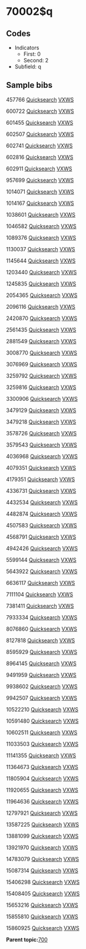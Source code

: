 # 70002$q

## Codes

-   Indicators
    -   First: 0
    -   Second: 2
-   Subfield: q

## Sample bibs

457766 [Quicksearch](https://search.library.yale.edu/catalog/457766) [VXWS](http://prodorbis.library.yale.edu:7014/vxws/GetHoldingsService?bibId=457766)

600722 [Quicksearch](https://search.library.yale.edu/catalog/600722) [VXWS](http://prodorbis.library.yale.edu:7014/vxws/GetHoldingsService?bibId=600722)

601455 [Quicksearch](https://search.library.yale.edu/catalog/601455) [VXWS](http://prodorbis.library.yale.edu:7014/vxws/GetHoldingsService?bibId=601455)

602507 [Quicksearch](https://search.library.yale.edu/catalog/602507) [VXWS](http://prodorbis.library.yale.edu:7014/vxws/GetHoldingsService?bibId=602507)

602741 [Quicksearch](https://search.library.yale.edu/catalog/602741) [VXWS](http://prodorbis.library.yale.edu:7014/vxws/GetHoldingsService?bibId=602741)

602816 [Quicksearch](https://search.library.yale.edu/catalog/602816) [VXWS](http://prodorbis.library.yale.edu:7014/vxws/GetHoldingsService?bibId=602816)

602911 [Quicksearch](https://search.library.yale.edu/catalog/602911) [VXWS](http://prodorbis.library.yale.edu:7014/vxws/GetHoldingsService?bibId=602911)

957699 [Quicksearch](https://search.library.yale.edu/catalog/957699) [VXWS](http://prodorbis.library.yale.edu:7014/vxws/GetHoldingsService?bibId=957699)

1014071 [Quicksearch](https://search.library.yale.edu/catalog/1014071) [VXWS](http://prodorbis.library.yale.edu:7014/vxws/GetHoldingsService?bibId=1014071)

1014167 [Quicksearch](https://search.library.yale.edu/catalog/1014167) [VXWS](http://prodorbis.library.yale.edu:7014/vxws/GetHoldingsService?bibId=1014167)

1038601 [Quicksearch](https://search.library.yale.edu/catalog/1038601) [VXWS](http://prodorbis.library.yale.edu:7014/vxws/GetHoldingsService?bibId=1038601)

1046582 [Quicksearch](https://search.library.yale.edu/catalog/1046582) [VXWS](http://prodorbis.library.yale.edu:7014/vxws/GetHoldingsService?bibId=1046582)

1089376 [Quicksearch](https://search.library.yale.edu/catalog/1089376) [VXWS](http://prodorbis.library.yale.edu:7014/vxws/GetHoldingsService?bibId=1089376)

1130037 [Quicksearch](https://search.library.yale.edu/catalog/1130037) [VXWS](http://prodorbis.library.yale.edu:7014/vxws/GetHoldingsService?bibId=1130037)

1145644 [Quicksearch](https://search.library.yale.edu/catalog/1145644) [VXWS](http://prodorbis.library.yale.edu:7014/vxws/GetHoldingsService?bibId=1145644)

1203440 [Quicksearch](https://search.library.yale.edu/catalog/1203440) [VXWS](http://prodorbis.library.yale.edu:7014/vxws/GetHoldingsService?bibId=1203440)

1245835 [Quicksearch](https://search.library.yale.edu/catalog/1245835) [VXWS](http://prodorbis.library.yale.edu:7014/vxws/GetHoldingsService?bibId=1245835)

2054365 [Quicksearch](https://search.library.yale.edu/catalog/2054365) [VXWS](http://prodorbis.library.yale.edu:7014/vxws/GetHoldingsService?bibId=2054365)

2096116 [Quicksearch](https://search.library.yale.edu/catalog/2096116) [VXWS](http://prodorbis.library.yale.edu:7014/vxws/GetHoldingsService?bibId=2096116)

2420870 [Quicksearch](https://search.library.yale.edu/catalog/2420870) [VXWS](http://prodorbis.library.yale.edu:7014/vxws/GetHoldingsService?bibId=2420870)

2561435 [Quicksearch](https://search.library.yale.edu/catalog/2561435) [VXWS](http://prodorbis.library.yale.edu:7014/vxws/GetHoldingsService?bibId=2561435)

2881549 [Quicksearch](https://search.library.yale.edu/catalog/2881549) [VXWS](http://prodorbis.library.yale.edu:7014/vxws/GetHoldingsService?bibId=2881549)

3008770 [Quicksearch](https://search.library.yale.edu/catalog/3008770) [VXWS](http://prodorbis.library.yale.edu:7014/vxws/GetHoldingsService?bibId=3008770)

3076969 [Quicksearch](https://search.library.yale.edu/catalog/3076969) [VXWS](http://prodorbis.library.yale.edu:7014/vxws/GetHoldingsService?bibId=3076969)

3259792 [Quicksearch](https://search.library.yale.edu/catalog/3259792) [VXWS](http://prodorbis.library.yale.edu:7014/vxws/GetHoldingsService?bibId=3259792)

3259816 [Quicksearch](https://search.library.yale.edu/catalog/3259816) [VXWS](http://prodorbis.library.yale.edu:7014/vxws/GetHoldingsService?bibId=3259816)

3300906 [Quicksearch](https://search.library.yale.edu/catalog/3300906) [VXWS](http://prodorbis.library.yale.edu:7014/vxws/GetHoldingsService?bibId=3300906)

3479129 [Quicksearch](https://search.library.yale.edu/catalog/3479129) [VXWS](http://prodorbis.library.yale.edu:7014/vxws/GetHoldingsService?bibId=3479129)

3479218 [Quicksearch](https://search.library.yale.edu/catalog/3479218) [VXWS](http://prodorbis.library.yale.edu:7014/vxws/GetHoldingsService?bibId=3479218)

3578726 [Quicksearch](https://search.library.yale.edu/catalog/3578726) [VXWS](http://prodorbis.library.yale.edu:7014/vxws/GetHoldingsService?bibId=3578726)

3579543 [Quicksearch](https://search.library.yale.edu/catalog/3579543) [VXWS](http://prodorbis.library.yale.edu:7014/vxws/GetHoldingsService?bibId=3579543)

4036968 [Quicksearch](https://search.library.yale.edu/catalog/4036968) [VXWS](http://prodorbis.library.yale.edu:7014/vxws/GetHoldingsService?bibId=4036968)

4079351 [Quicksearch](https://search.library.yale.edu/catalog/4079351) [VXWS](http://prodorbis.library.yale.edu:7014/vxws/GetHoldingsService?bibId=4079351)

4179351 [Quicksearch](https://search.library.yale.edu/catalog/4179351) [VXWS](http://prodorbis.library.yale.edu:7014/vxws/GetHoldingsService?bibId=4179351)

4336731 [Quicksearch](https://search.library.yale.edu/catalog/4336731) [VXWS](http://prodorbis.library.yale.edu:7014/vxws/GetHoldingsService?bibId=4336731)

4432534 [Quicksearch](https://search.library.yale.edu/catalog/4432534) [VXWS](http://prodorbis.library.yale.edu:7014/vxws/GetHoldingsService?bibId=4432534)

4482874 [Quicksearch](https://search.library.yale.edu/catalog/4482874) [VXWS](http://prodorbis.library.yale.edu:7014/vxws/GetHoldingsService?bibId=4482874)

4507583 [Quicksearch](https://search.library.yale.edu/catalog/4507583) [VXWS](http://prodorbis.library.yale.edu:7014/vxws/GetHoldingsService?bibId=4507583)

4568791 [Quicksearch](https://search.library.yale.edu/catalog/4568791) [VXWS](http://prodorbis.library.yale.edu:7014/vxws/GetHoldingsService?bibId=4568791)

4942426 [Quicksearch](https://search.library.yale.edu/catalog/4942426) [VXWS](http://prodorbis.library.yale.edu:7014/vxws/GetHoldingsService?bibId=4942426)

5599144 [Quicksearch](https://search.library.yale.edu/catalog/5599144) [VXWS](http://prodorbis.library.yale.edu:7014/vxws/GetHoldingsService?bibId=5599144)

5643922 [Quicksearch](https://search.library.yale.edu/catalog/5643922) [VXWS](http://prodorbis.library.yale.edu:7014/vxws/GetHoldingsService?bibId=5643922)

6636117 [Quicksearch](https://search.library.yale.edu/catalog/6636117) [VXWS](http://prodorbis.library.yale.edu:7014/vxws/GetHoldingsService?bibId=6636117)

7111104 [Quicksearch](https://search.library.yale.edu/catalog/7111104) [VXWS](http://prodorbis.library.yale.edu:7014/vxws/GetHoldingsService?bibId=7111104)

7381411 [Quicksearch](https://search.library.yale.edu/catalog/7381411) [VXWS](http://prodorbis.library.yale.edu:7014/vxws/GetHoldingsService?bibId=7381411)

7933334 [Quicksearch](https://search.library.yale.edu/catalog/7933334) [VXWS](http://prodorbis.library.yale.edu:7014/vxws/GetHoldingsService?bibId=7933334)

8076860 [Quicksearch](https://search.library.yale.edu/catalog/8076860) [VXWS](http://prodorbis.library.yale.edu:7014/vxws/GetHoldingsService?bibId=8076860)

8127818 [Quicksearch](https://search.library.yale.edu/catalog/8127818) [VXWS](http://prodorbis.library.yale.edu:7014/vxws/GetHoldingsService?bibId=8127818)

8595929 [Quicksearch](https://search.library.yale.edu/catalog/8595929) [VXWS](http://prodorbis.library.yale.edu:7014/vxws/GetHoldingsService?bibId=8595929)

8964145 [Quicksearch](https://search.library.yale.edu/catalog/8964145) [VXWS](http://prodorbis.library.yale.edu:7014/vxws/GetHoldingsService?bibId=8964145)

9491959 [Quicksearch](https://search.library.yale.edu/catalog/9491959) [VXWS](http://prodorbis.library.yale.edu:7014/vxws/GetHoldingsService?bibId=9491959)

9938602 [Quicksearch](https://search.library.yale.edu/catalog/9938602) [VXWS](http://prodorbis.library.yale.edu:7014/vxws/GetHoldingsService?bibId=9938602)

9942507 [Quicksearch](https://search.library.yale.edu/catalog/9942507) [VXWS](http://prodorbis.library.yale.edu:7014/vxws/GetHoldingsService?bibId=9942507)

10522210 [Quicksearch](https://search.library.yale.edu/catalog/10522210) [VXWS](http://prodorbis.library.yale.edu:7014/vxws/GetHoldingsService?bibId=10522210)

10591480 [Quicksearch](https://search.library.yale.edu/catalog/10591480) [VXWS](http://prodorbis.library.yale.edu:7014/vxws/GetHoldingsService?bibId=10591480)

10602511 [Quicksearch](https://search.library.yale.edu/catalog/10602511) [VXWS](http://prodorbis.library.yale.edu:7014/vxws/GetHoldingsService?bibId=10602511)

11033503 [Quicksearch](https://search.library.yale.edu/catalog/11033503) [VXWS](http://prodorbis.library.yale.edu:7014/vxws/GetHoldingsService?bibId=11033503)

11141355 [Quicksearch](https://search.library.yale.edu/catalog/11141355) [VXWS](http://prodorbis.library.yale.edu:7014/vxws/GetHoldingsService?bibId=11141355)

11364673 [Quicksearch](https://search.library.yale.edu/catalog/11364673) [VXWS](http://prodorbis.library.yale.edu:7014/vxws/GetHoldingsService?bibId=11364673)

11805904 [Quicksearch](https://search.library.yale.edu/catalog/11805904) [VXWS](http://prodorbis.library.yale.edu:7014/vxws/GetHoldingsService?bibId=11805904)

11920655 [Quicksearch](https://search.library.yale.edu/catalog/11920655) [VXWS](http://prodorbis.library.yale.edu:7014/vxws/GetHoldingsService?bibId=11920655)

11964636 [Quicksearch](https://search.library.yale.edu/catalog/11964636) [VXWS](http://prodorbis.library.yale.edu:7014/vxws/GetHoldingsService?bibId=11964636)

12797921 [Quicksearch](https://search.library.yale.edu/catalog/12797921) [VXWS](http://prodorbis.library.yale.edu:7014/vxws/GetHoldingsService?bibId=12797921)

13587225 [Quicksearch](https://search.library.yale.edu/catalog/13587225) [VXWS](http://prodorbis.library.yale.edu:7014/vxws/GetHoldingsService?bibId=13587225)

13881099 [Quicksearch](https://search.library.yale.edu/catalog/13881099) [VXWS](http://prodorbis.library.yale.edu:7014/vxws/GetHoldingsService?bibId=13881099)

13921970 [Quicksearch](https://search.library.yale.edu/catalog/13921970) [VXWS](http://prodorbis.library.yale.edu:7014/vxws/GetHoldingsService?bibId=13921970)

14783079 [Quicksearch](https://search.library.yale.edu/catalog/14783079) [VXWS](http://prodorbis.library.yale.edu:7014/vxws/GetHoldingsService?bibId=14783079)

15087314 [Quicksearch](https://search.library.yale.edu/catalog/15087314) [VXWS](http://prodorbis.library.yale.edu:7014/vxws/GetHoldingsService?bibId=15087314)

15406298 [Quicksearch](https://search.library.yale.edu/catalog/15406298) [VXWS](http://prodorbis.library.yale.edu:7014/vxws/GetHoldingsService?bibId=15406298)

15408405 [Quicksearch](https://search.library.yale.edu/catalog/15408405) [VXWS](http://prodorbis.library.yale.edu:7014/vxws/GetHoldingsService?bibId=15408405)

15653216 [Quicksearch](https://search.library.yale.edu/catalog/15653216) [VXWS](http://prodorbis.library.yale.edu:7014/vxws/GetHoldingsService?bibId=15653216)

15855810 [Quicksearch](https://search.library.yale.edu/catalog/15855810) [VXWS](http://prodorbis.library.yale.edu:7014/vxws/GetHoldingsService?bibId=15855810)

15860925 [Quicksearch](https://search.library.yale.edu/catalog/15860925) [VXWS](http://prodorbis.library.yale.edu:7014/vxws/GetHoldingsService?bibId=15860925)

**Parent topic:**[700](../../tags/700/700.md)


